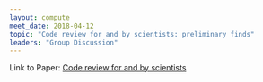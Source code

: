 ```yaml
---
layout: compute
meet_date: 2018-04-12
topic: "Code review for and by scientists: preliminary finds"
leaders: "Group Discussion"
---
```


Link to Paper: [Code review for and by scientists](http://oro.open.ac.uk/41543/)
